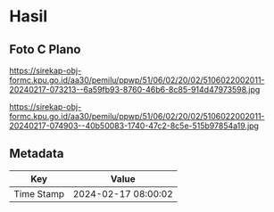 # Hasil

## Foto C Plano

https://sirekap-obj-formc.kpu.go.id/aa30/pemilu/ppwp/51/06/02/20/02/5106022002011-20240217-073213--6a59fb93-8760-46b6-8c85-914d47973598.jpg

https://sirekap-obj-formc.kpu.go.id/aa30/pemilu/ppwp/51/06/02/20/02/5106022002011-20240217-074903--40b50083-1740-47c2-8c5e-515b97854a19.jpg


## Metadata

| Key        | Value               |
| ---------- | ------------------- |
| Time Stamp | 2024-02-17 08:00:02 |



